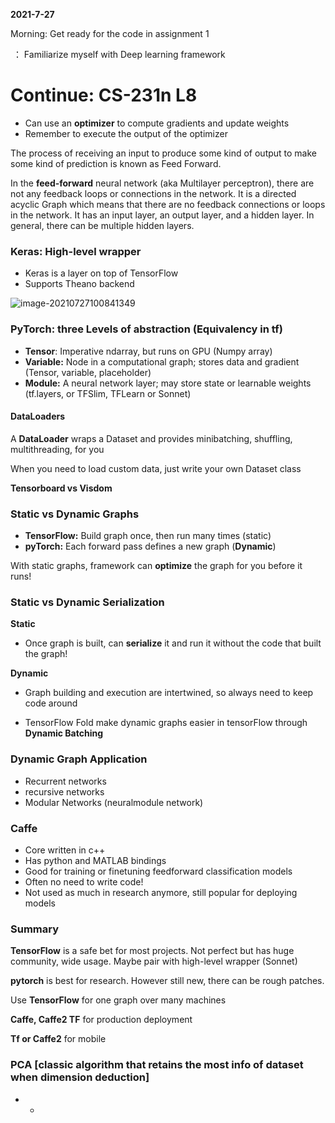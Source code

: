 **2021-7-27**

Morning: Get ready for the code in assignment 1

​              ： Familiarize myself with Deep learning framework

# Continue: CS-231n L8

- Can use an **optimizer** to compute gradients and update weights
- Remember to execute the output of the optimizer

The process of receiving an input to produce some kind of output to make some kind of prediction is known as Feed Forward.

In the **feed-forward** neural network (aka Multilayer perceptron), there are not any feedback loops or connections in the network. It is a directed acyclic Graph which means that there are no feedback connections or loops in the network. It has an input layer, an output layer, and a hidden layer. In general, there can be multiple hidden layers.

### Keras: High-level wrapper

- Keras is a layer on top of TensorFlow
- Supports Theano backend

![image-20210727100841349](C:\Users\fyx\AppData\Roaming\Typora\typora-user-images\image-20210727100841349.png)

### PyTorch: three Levels of abstraction (Equivalency in tf)

- **Tensor**: Imperative ndarray, but runs on GPU (Numpy array)
- **Variable:** Node in a computational graph; stores data and gradient (Tensor, variable, placeholder)
- **Module:** A neural network layer; may store state or learnable weights (tf.layers, or TFSlim, TFLearn or Sonnet) 

#### DataLoaders

A **DataLoader** wraps a Dataset and provides minibatching, shuffling, multithreading, for you

When you need to load custom data, just write your own Dataset class

**Tensorboard vs Visdom**

### Static vs Dynamic Graphs

- **TensorFlow:** Build graph once, then run many times (static)
- **pyTorch:** Each forward pass defines a new graph (**Dynamic**)

With static graphs, framework can **optimize** the graph for you before it runs!

### Static vs Dynamic Serialization

**Static**

- Once graph is built, can **serialize** it and run it without the code that built the graph!

**Dynamic**

- Graph building and execution are intertwined, so always need to keep code around

- TensorFlow Fold make dynamic graphs easier in tensorFlow through **Dynamic Batching**

### Dynamic Graph Application

- Recurrent networks
- recursive networks
- Modular Networks (neuralmodule network)

### Caffe

- Core written in c++
- Has python and MATLAB bindings
- Good for training or finetuning feedforward classification models
- Often no need to write code!
- Not used as much in research anymore, still popular for deploying models

### Summary

**TensorFlow** is a safe bet for most projects. Not perfect but has huge community, wide usage. Maybe pair with high-level wrapper (Sonnet)

**pytorch** is best for research. However still new, there can be rough patches.

Use **TensorFlow** for one graph over many machines

**Caffe, Caffe2 TF** for production deployment

**Tf or Caffe2** for mobile

### PCA [classic algorithm that retains the most info of dataset when dimension deduction]



- - 
